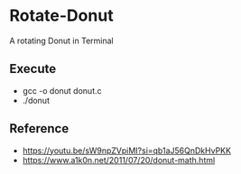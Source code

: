 # Rotate-Donut
A rotating Donut in Terminal
## Execute
- gcc -o donut donut.c
- ./donut

## Reference
- https://youtu.be/sW9npZVpiMI?si=qb1aJ56QnDkHvPKK
- https://www.a1k0n.net/2011/07/20/donut-math.html

